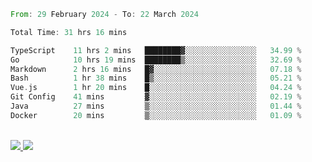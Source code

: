 
<!--START_SECTION:waka-->

```rust
From: 29 February 2024 - To: 22 March 2024

Total Time: 31 hrs 16 mins

TypeScript    11 hrs 2 mins   ████████▓░░░░░░░░░░░░░░░░   34.99 %
Go            10 hrs 19 mins  ████████▒░░░░░░░░░░░░░░░░   32.69 %
Markdown      2 hrs 16 mins   █▓░░░░░░░░░░░░░░░░░░░░░░░   07.18 %
Bash          1 hr 38 mins    █▒░░░░░░░░░░░░░░░░░░░░░░░   05.21 %
Vue.js        1 hr 20 mins    █░░░░░░░░░░░░░░░░░░░░░░░░   04.24 %
Git Config    41 mins         ▓░░░░░░░░░░░░░░░░░░░░░░░░   02.19 %
Java          27 mins         ▒░░░░░░░░░░░░░░░░░░░░░░░░   01.44 %
Docker        20 mins         ▒░░░░░░░░░░░░░░░░░░░░░░░░   01.09 %
```

<!--END_SECTION:waka-->


<div style="display: inline_block"><br>
  <a style="border-radius:10px;" href="https://www.linkedin.com/in/yan-fernandes-55a81a201/" target="_blank"><img src="https://img.shields.io/badge/LinkedIn-0077B5?style=for-the-badge&logo=linkedin&logoColor=white" target="_blank"</a> 
  <a style="border-radius:10px;" href = "mailto:yanfernandes404@gmail.com"><img src="https://img.shields.io/badge/-Gmail-%23333?style=for-the-badge&logo=gmail&logoColor=white" target="_blank"></a>
</div>
